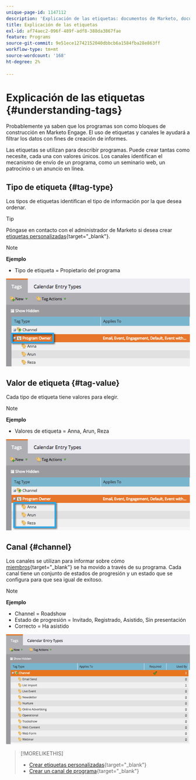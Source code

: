 ```yaml
---
unique-page-id: 1147112
description: 'Explicación de las etiquetas: documentos de Marketo, documentación del producto'
title: Explicación de las etiquetas
exl-id: af74aec2-096f-489f-adf8-388da3867fae
feature: Programs
source-git-commit: 9e51ece12742152040dbbcb6a1584fba28e863ff
workflow-type: tm+mt
source-wordcount: '168'
ht-degree: 2%

---
```


# Explicación de las etiquetas {#understanding-tags}

Probablemente ya saben que los programas son como bloques de construcción en Marketo Engage. El uso de etiquetas y canales le ayudará a filtrar los datos con fines de creación de informes.

Las etiquetas se utilizan para describir programas. Puede crear tantas como necesite, cada una con valores únicos. Los canales identifican el mecanismo de envío de un programa, como un seminario web, un patrocinio o un anuncio en línea.

## Tipo de etiqueta {#tag-type}

Los tipos de etiquetas identifican el tipo de información por la que desea ordenar.

>[!TIP]
>
>Póngase en contacto con el administrador de Marketo si desea crear [etiquetas personalizadas](/help/marketo/product-docs/administration/tags/create-custom-tags.md){target="_blank"}.

>[!NOTE]
>
>**Ejemplo**
>
>* Tipo de etiqueta = Propietario del programa

![](assets/image2014-9-17-15-3a12-3a46.png)

## Valor de etiqueta {#tag-value}

Cada tipo de etiqueta tiene valores para elegir.

>[!NOTE]
>
>**Ejemplo**
>
>* Valores de etiqueta = Anna, Arun, Reza

![](assets/image2014-9-17-15-3a16-3a8.png)

## Canal {#channel}

Los canales se utilizan para informar sobre cómo [miembros](/help/marketo/product-docs/core-marketo-concepts/programs/creating-programs/understanding-program-membership.md){target="_blank"} se ha movido a través de su programa. Cada canal tiene un conjunto de estados de progresión y un estado que se configura para que sea igual de exitoso.

>[!NOTE]
>
>**Ejemplo**
>
>* Channel = Roadshow
>* Estado de progresión = Invitado, Registrado, Asistido, Sin presentación
>* Correcto = Ha asistido

![](assets/image2015-2-5-16-3a57-3a59.png)

>[!MORELIKETHIS]
>
>* [Crear etiquetas personalizadas](/help/marketo/product-docs/administration/tags/create-custom-tags.md){target="_blank"}
>* [Crear un canal de programa](/help/marketo/product-docs/administration/tags/create-a-program-channel.md){target="_blank"}

